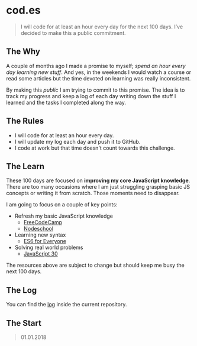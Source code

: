 # cod.es

> I will code for at least an hour every day for the next 100 days. I’ve decided to make this a public commitment.

## The Why
A couple of months ago I made a promise to myself; *spend an hour every day learning new stuff*. And yes, in the weekends I would watch a course or read some articles but the time devoted on learning was really inconsistent. 

By making this *public* I am trying to commit to this promise. The idea is to track my progress and keep a log of each day writing down the stuff I learned and the tasks I completed along the way.

## The Rules
* I will code for at least an hour every day.
* I will update my log each day and push it to GitHub.
* I code at work but that time doesn't count towards this challenge.

## The Learn

These 100 days are focused on **improving my core JavaScript knowledge**. There are too many occasions where I am just struggling grasping basic JS concepts or writing it from scratch. Those moments need to disappear.
 
I am going to focus on a couple of key points:

* Refresh my basic JavaScript knowledge
    * [FreeCodeCamp](https://www.freecodecamp.org) 
    * [Nodeschool](https://github.com/workshopper/javascripting)
* Learning new syntax
    * [ES6 for Everyone](https://es6.io/)
* Solving real world problems
    * [JavaScript 30](https://javascript30.com/)


The resources above are subject to change but should keep me busy the next 100 days.

## The Log

You can find the [log](LOG.md) inside the current repository.

## The Start

> 01.01.2018